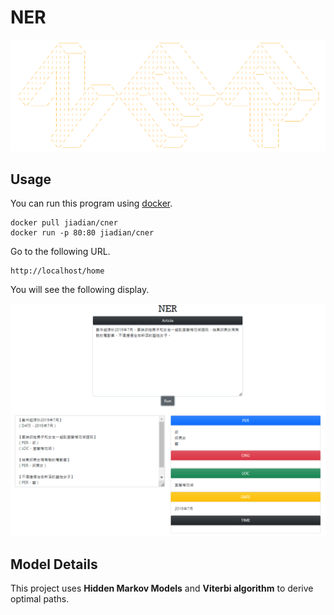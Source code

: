 # NER
![miss](image/title.png)
## Usage
You can run this program using [docker](https://www.docker.com/).

```
docker pull jiadian/cner
docker run -p 80:80 jiadian/cner
```
Go to the following URL.<br>
```
http://localhost/home
```
You will see the following display.

![miss](./image/demo3.png)

## Model Details
This project uses **Hidden Markov Models** and **Viterbi algorithm** to derive optimal paths.




